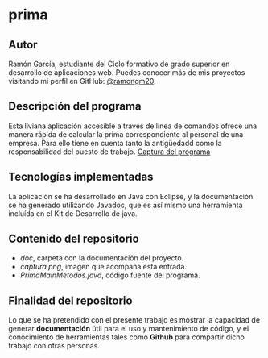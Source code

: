 # prima

## Autor

Ramón García, estudiante del Ciclo formativo de grado superior en desarrollo de aplicaciones web. Puedes conocer más de mis proyectos visitando mi perfil en GitHub: [@ramongm20](https://github.com/ramongm20).

## Descripción del programa

Esta liviana aplicación accesible a través de línea de comandos ofrece una manera rápida de calcular la prima correspondiente al personal de una empresa. Para ello tiene en cuenta tanto la antigüedadd como la responsabilidad del puesto de trabajo.
[Captura del programa](captura.png)

## Tecnologías implementadas

La aplicación se ha desarrollado en Java con Eclipse, y la documentación se ha generado utilizando Javadoc, que es así mismo una herramienta incluída en el Kit de Desarrollo de java.

## Contenido del repositorio

- *doc*, carpeta con la documentación del proyecto.
- *captura.png*, imagen que acompaña esta entrada.
- *PrimaMainMetodos.java*, código fuente del programa.

## Finalidad del repositorio

Lo que se ha pretendido con el presente trabajo es mostrar la capacidad de generar **documentación** útil para el uso y mantenimiento de código, y el conocimiento de herramientas tales como **Github** para compartir dicho trabajo con otras personas.

